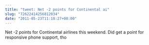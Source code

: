 ```yaml
---
title: "tweet: Net -2 points for Continental ai"
slug: "72622414256812034"
date: "2011-05-23T11:18:27+00:00"
---
```

Net -2 points for Continental airlines this weekend. Did get a point for responsive phone support, tho